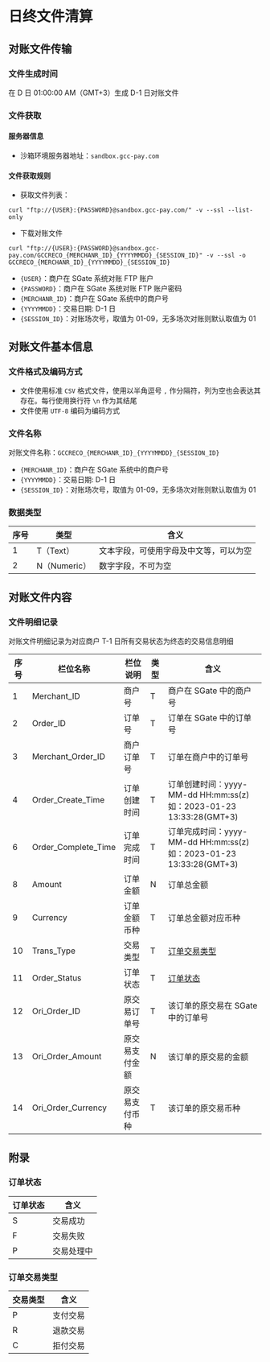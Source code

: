 # 日终文件清算

## 对账文件传输

### 文件生成时间

在 D 日 01:00:00 AM（GMT+3）生成 D-1 日对账文件

### 文件获取

#### 服务器信息

- 沙箱环境服务器地址：`sandbox.gcc-pay.com`

#### 文件获取规则

- 获取文件列表：

```shell
curl "ftp://{USER}:{PASSWORD}@sandbox.gcc-pay.com/" -v --ssl --list-only
```

- 下载对账文件

```shell
curl "ftp://{USER}:{PASSWORD}@sandbox.gcc-pay.com/GCCRECO_{MERCHANR_ID}_{YYYYMMDD}_{SESSION_ID}" -v --ssl -o GCCRECO_{MERCHANR_ID}_{YYYYMMDD}_{SESSION_ID}
```

- `{USER}`：商户在 SGate 系统对账 FTP 账户
- `{PASSWORD}`：商户在 SGate 系统对账 FTP 账户密码
- `{MERCHANR_ID}`：商户在 SGate 系统中的商户号
- `{YYYYMMDD}`：交易日期: D-1 日
- `{SESSION_ID}`：对账场次号，取值为 01-09，无多场次对账则默认取值为 01

## 对账文件基本信息

### 文件格式及编码方式

- 文件使用标准 `CSV` 格式文件，使用以半角逗号 `,` 作分隔符，列为空也会表达其存在。每行使用换行符 `\n` 作为其结尾
- 文件使用 `UTF-8` 编码为编码方式

### 文件名称

对账文件名称：`GCCRECO_{MERCHANR_ID}_{YYYYMMDD}_{SESSION_ID}`
- `{MERCHANR_ID}`：商户在 SGate 系统中的商户号
- `{YYYYMMDD}`：交易日期: D-1 日
- `{SESSION_ID}`：对账场次号，取值为 01-09，无多场次对账则默认取值为 01

### 数据类型

| 序号 | 类型         | 含义                                   |
| ---- | ------------ | -------------------------------------- |
| 1    | T（Text）    | 文本字段，可使用字母及中文等，可以为空 |
| 2    | N（Numeric） | 数字字段，不可为空                     |

## 对账文件内容

### 文件明细记录

对账文件明细记录为对应商户 T-1 日所有交易状态为终态的交易信息明细

| 序号 | 栏位名称            | 栏位说明       | 类型 | 含义                                                                   |
| ---- | ------------------- | -------------- | ---- | ---------------------------------------------------------------------- |
| 1    | Merchant_ID         | 商户号         | T    | 商户在 SGate 中的商户号                                                |
| 2    | Order_ID            | 订单号         | T    | 订单在 SGate 中的订单号                                                |
| 3    | Merchant_Order_ID   | 商户订单号     | T    | 订单在商户中的订单号                                                   |
| 4    | Order_Create_Time   | 订单创建时间   | T    | 订单创建时间：yyyy-MM-dd HH:mm:ss(z)<br>如：2023-01-23 13:33:28(GMT+3) |
| 6    | Order_Complete_Time | 订单完成时间   | T    | 订单完成时间：yyyy-MM-dd HH:mm:ss(z)<br>如：2023-01-23 13:33:28(GMT+3) |
| 8    | Amount              | 订单金额       | N    | 订单总金额                                                             |
| 9    | Currency            | 订单金额币种   | T    | 订单总金额对应币种                                                     |
| 10   | Trans_Type          | 交易类型       | T    | [订单交易类型](/zh/payinApi/statement/statement#订单交易类型)          |
| 11   | Order_Status        | 订单状态       | T    | [订单状态](/zh/payinApi/statement/statement#订单状态)                  |
| 12   | Ori_Order_ID        | 原交易订单号   | T    | 该订单的原交易在 SGate 中的订单号                                      |
| 13   | Ori_Order_Amount    | 原交易支付金额 | N    | 该订单的原交易的金额                                                   |
| 14   | Ori_Order_Currency  | 原交易支付币种 | T    | 该订单的原交易币种                                                     |

## 附录

### 订单状态

| 订单状态 | 含义       |
| -------- | ---------- |
| S        | 交易成功   |
| F        | 交易失败   |
| P        | 交易处理中 |

### 订单交易类型

| 交易类型 | 含义     |
| -------- | -------- |
| P        | 支付交易 |
| R        | 退款交易 |
| C        | 拒付交易 |